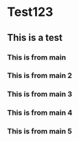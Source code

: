 # Test123

## This is a test

### This is from main

### This is from main 2

### This is from main 3

### This is from main 4

### This is from main 5
